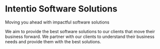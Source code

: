 # Intentio Software Solutions

Moving you ahead with impactful software solutions

We aim to provide the best software solutions to our clients that move their business forward. We partner with our clients to understand their business needs and provide them with the best solutions.
